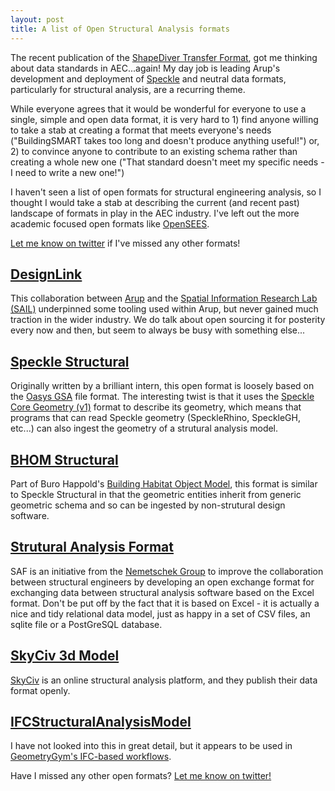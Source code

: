 ```yaml
---
layout: post
title: A list of Open Structural Analysis formats
---
```


The recent publication of the [ShapeDiver Transfer Format](https://github.com/shapediver/sdTF), 
got me thinking about data standards in AEC...again! My day job is leading
Arup's development and deployment of [Speckle](https://v1.speckle.systems)
and neutral data formats, particularly for structural analysis, are a recurring theme.

While everyone agrees that it would be wonderful for everyone to use a single, simple and open data format,
it is very hard to 1) find anyone willing to take a stab at creating a format that meets everyone's needs 
("BuildingSMART takes too long and doesn't produce anything useful!") or,
2) to convince anyone to contribute to an existing schema rather than creating a whole new one ("That standard
doesn't meet my specific needs - I need to write a new one!")

I haven't seen a list of open formats for structural engineering analysis, so I thought I would take a stab
at describing the current (and recent past) landscape of formats in play in the AEC industry. I've left out the
more academic focused open formats like [OpenSEES](https://opensees.berkeley.edu/).

[Let me know on twitter](https://twitter.com/intent/tweet?text=@ddkto%20you%20missed%20a%20format!) if I've missed
any other formats!

## [DesignLink](https://www.academia.edu/download/49070380/ad.110720160923-5864-1szd924.pdf)

This collaboration between [Arup](https://www.arup.com/) and the 
[Spatial Information Research Lab (SAIL)](http://www.sial.rmit.edu.au/) underpinned some tooling 
used within Arup, but never gained much traction in the wider industry. We do talk about open sourcing it
for posterity every now and then, but seem to always be busy with something else...

## [Speckle Structural](https://github.com/arup-group/SpeckleStructural)

Originally written by a brilliant intern, this open format is loosely based on the 
[Oasys GSA](https://www.oasys-software.com/products/structural/gsa/) file format. The interesting twist
is that it uses the [Speckle Core Geometry (v1)]() format to describe its geometry, which means that
programs that can read Speckle geometry (SpeckleRhino, SpeckleGH, etc...) can also ingest the geometry
of a strutural analysis model.

## [BHOM Structural](https://github.com/BHoM/BHoM/tree/master/Structure_oM)

Part of Buro Happold's [Building Habitat Object Model](https://bhom.xyz), this format is 
similar to Speckle Structural in that the  geometric entities inherit from generic geometric 
schema and so can be ingested by non-strutural design software.

## [Strutural Analysis Format](https://saf.guide)

SAF is an initiative from the [Nemetschek Group](https://www.nemetschek.com/) to improve the collaboration between structural 
engineers by developing an open exchange format for exchanging data between structural 
analysis software based on the Excel format. Don't be put off by the fact that it is based on 
Excel - it is actually a nice and tidy relational data model, just as happy in a set of CSV files, an sqlite file
or a PostGreSQL database.

## [SkyCiv 3d Model](https://skyciv.com/api/v3/docs/s3d-model)

[SkyCiv](https://skyciv.com/) is an online structural analysis platform, and they publish their data format openly.

## [IFCStructuralAnalysisModel](https://standards.buildingsmart.org/IFC/RELEASE/IFC4_1/FINAL/HTML/schema/ifcstructuralanalysisdomain/lexical/ifcstructuralanalysismodel.htm)

I have not looked into this in great detail, but it appears to be used in [GeometryGym's IFC-based workflows](https://github.com/GeometryGym/GeometryGymIFC/blob/a6807578a53769cd02b96fb6f9bcd3255252bf94/Core/IFC/IFC%20S.cs#L1346).

Have I missed any other open formats? [Let me know on twitter!](https://twitter.com/intent/tweet?text=@ddkto%20you%20missed%20a%20format!)